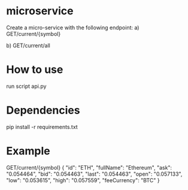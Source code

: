 # microservice
Create a micro-service with the following endpoint:
a) GET/current/{symbol}

b) GET/current/all

# How to use
run script api.py

# Dependencies
pip install -r requirements.txt

# Example
GET/current/{symbol}
{
"id": "ETH",
"fullName": "Ethereum",
"ask": "0.054464",
"bid": "0.054463",
"last": "0.054463",
"open": "0.057133",
"low": "0.053615",
"high": "0.057559",
"feeCurrency": "BTC"
}

